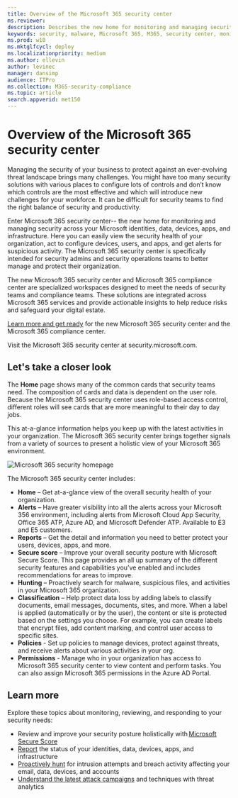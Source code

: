 ```yaml
---
title: Overview of the Microsoft 365 security center
ms.reviewer: 
description: Describes the new home for monitoring and managing security across your Microsoft identities, data, devices, and apps.
keywords: security, malware, Microsoft 365, M365, security center, monitor, report, identities, data, devices, apps
ms.prod: w10
ms.mktglfcycl: deploy
ms.localizationpriority: medium
ms.author: ellevin
author: levinec
manager: dansimp
audience: ITPro
ms.collection: M365-security-compliance  
ms.topic: article
search.appverid: met150
---
```


# Overview of the Microsoft 365 security center

Managing the security of your business to protect against an ever-evolving threat landscape brings many challenges. You might have too many security solutions with various places to configure lots of controls and don’t know which controls are the most effective and which will introduce new challenges for your workforce. It can be difficult for security teams to find the right balance of security and productivity.

Enter Microsoft 365 security center-- the new home for monitoring and managing security across your Microsoft identities, data, devices, apps, and infrastructure. Here you can easily view the security health of your organization, act to configure devices, users, and apps, and get alerts for suspicious activity. The Microsoft 365 security center is specifically intended for security admins and security operations teams to better manage and protect their organization.

The new Microsoft 365 security center and Microsoft 365 compliance center are specialized workspaces designed to meet the needs of security teams and compliance teams. These solutions are integrated across Microsoft 365 services and provide actionable insights to help reduce risks and safeguard your digital estate.

[Learn more and get ready](https://docs.microsoft.com/en-us/office365/securitycompliance/microsoft-security-and-compliance) for the new Microsoft 365 security center and the Microsoft 365 compliance center.

Visit the Microsoft 365 security center at security.microsoft.com.  

## Let's take a closer look

The **Home** page shows many of the common cards that security teams need. The composition of cards and data is dependent on the user role. Because the Microsoft 365 security center uses role-based access control, different roles will see cards that are more meaningful to their day to day jobs.  

This at-a-glance information helps you keep up with the latest activities in your organization. The Microsoft 365 security center brings together signals from a variety of sources to present a holistic view of your Microsoft 365 environment.

![Microsoft 365 security homepage](./media/security-docs/home.jpg)

The Microsoft 365 security center includes:

* **Home** – Get at-a-glance view of the overall security health of your organization.
* **Alerts** – Have greater visibility into all the alerts across your Microsoft 356 environment, including alerts from Microsoft Cloud App Security, Office 365 ATP, Azure AD, and Microsoft Defender ATP. Available to E3 and E5 customers.  
* **Reports** – Get the detail and information you need to better protect your users, devices, apps, and more.
* **Secure score** – Improve your overall security posture with Microsoft Secure Score. This page provides an all up summary of the different security features and capabilities you’ve enabled and includes recommendations for areas to improve.
* **Hunting** – Proactively search for malware, suspicious files, and activities in your Microsoft 365 organization.
* **Classification** – Help protect data loss by adding labels to classify documents, email messages, documents, sites, and more. When a label is applied (automatically or by the user), the content or site is protected based on the settings you choose. For example, you can create labels that encrypt files, add content marking, and control user access to specific sites.
* **Policies** - Set up policies to manage devices, protect against threats, and receive alerts about various activities in your org.
* **Permissions** - Manage who in your organization has access to Microsoft 365 security center to view content and perform tasks. You can also assign Microsoft 365 permissions in the Azure AD Portal.

## Learn more

Explore these topics about monitoring, reviewing, and responding to your security needs:

* Review and improve your security posture holistically with [Microsoft Secure Score](microsoft-secure-score.md)
* [Report](monitoring-and-reporting.md) the status of your identities, data, devices, apps, and infrastructure
* [Proactively hunt](hunting.md) for intrusion attempts and breach activity affecting your email, data, devices, and accounts
* [Understand the latest attack campaigns](latest-attack-campaigns.md) and techniques with threat analytics
